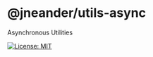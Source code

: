 # @jneander/utils-async

Asynchronous Utilities

[![License: MIT][license-badge]][license-url]

[license-badge]: https://img.shields.io/badge/License-MIT-yellow.svg?style=flat-square
[license-url]: https://github.com/jneander/utils-async/blob/master/LICENSE
